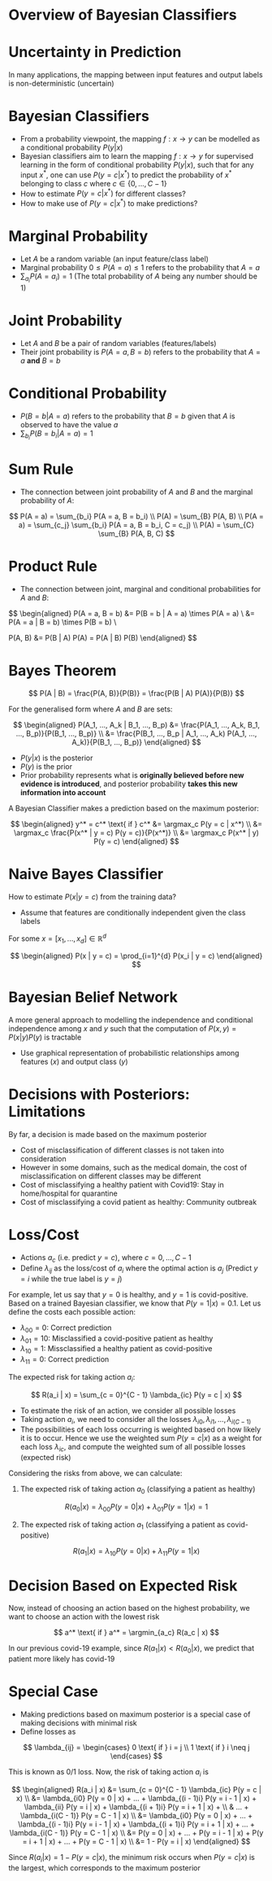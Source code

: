 # Overview of Bayesian Classifiers

# Uncertainty in Prediction

In many applications, the mapping between input features and output labels is non-deterministic (uncertain)

# Bayesian Classifiers

- From a probability viewpoint, the mapping $f: x \to y$ can be modelled as a conditional probability $P(y | x)$
- Bayesian classifiers aim to learn the mapping $f: x \to y$ for supervised learning in the form of conditional probability $P(y | x)$, such that for any input $x^*$, one can use $P(y = c | x^*)$ to predict the probability of $x^*$ belonging to class $c$ where $c \in \{0, ..., C-1\}$
- How to estimate $P(y = c | x^*)$ for different classes?
- How to make use of $P(y = c | x^*)$ to make predictions?

# Marginal Probability

- Let $A$ be a random variable (an input feature/class label)
- Marginal probability $0 \leq P(A = a) \leq 1$ refers to the probability that $A = a$
- $\sum_{a_i} P(A = a_i) = 1$ (The total probability of $A$ being any number should be 1)

# Joint Probability

- Let $A$ and $B$ be a pair of random variables (features/labels)
- Their joint probability is $P(A = a, B = b)$ refers to the probability that $A = a$ **and** $B = b$

# Conditional Probability

- $P(B = b | A = a)$ refers to the probability that $B = b$ given that $A$ is observed to have the value $a$
- $\sum_{b_i} P(B = b_i | A = a) = 1$

# Sum Rule

- The connection between joint probability of $A$ and $B$ and the marginal probability of $A$:

$$
P(A = a) = \sum_{b_i} P(A = a, B = b_i) \\
P(A) = \sum_{B} P(A, B) \\
P(A = a) = \sum_{c_j} \sum_{b_i} P(A = a, B = b_i, C = c_j) \\
P(A) = \sum_{C} \sum_{B} P(A, B, C)
$$

# Product Rule

- The connection between joint, marginal and conditional probabilities for $A$ and $B$:

$$
\begin{aligned}
P(A = a, B = b) &= P(B = b | A = a) \times P(A = a) \\
&= P(A = a | B = b) \times P(B = b) \\

P(A, B) &= P(B | A) P(A) = P(A | B) P(B)
\end{aligned}
$$

# Bayes Theorem

$$
P(A | B) = \frac{P(A, B)}{P(B)} = \frac{P(B | A) P(A)}{P(B)}
$$

For the generalised form where $A$ and $B$ are sets:

$$
\begin{aligned}
P(A_1, ..., A_k | B_1, ..., B_p) &= \frac{P(A_1, ..., A_k, B_1, ..., B_p)}{P(B_1, ..., B_p)} \\
&= \frac{P(B_1, ..., B_p | A_1, ..., A_k) P(A_1, ..., A_k)}{P(B_1, ..., B_p)}
\end{aligned}
$$

- $P(y | x)$ is the posterior
- $P(y)$ is the prior
- Prior probability represents what is **originally believed before new evidence is introduced**, and posterior probability **takes this new information into account**

A Bayesian Classifier makes a prediction based on the maximum posterior:

$$
\begin{aligned}
y^* = c^* \text{ if } c^* &= \argmax_c P(y = c | x^*) \\
&= \argmax_c \frac{P(x^* | y = c) P(y = c)}{P(x^*)} \\
&= \argmax_c P(x^* | y) P(y = c)
\end{aligned}
$$

# Naive Bayes Classifier

How to estimate $P(x | y = c)$ from the training data?

- Assume that features are conditionally independent given the class labels

For some $x = [x_1, ..., x_d] \in \mathbb{R}^d$

$$
\begin{aligned}
P(x | y = c) = \prod_{i=1}^{d} P(x_i | y = c)
\end{aligned}
$$

# Bayesian Belief Network

A more general approach to modelling the independence and conditional independence among $x$ and $y$ such that the computation of $P(x, y) = P(x | y) P(y)$ is tractable

- Use graphical representation of probabilistic relationships among features ($x$) and output class ($y$)

# Decisions with Posteriors: Limitations

By far, a decision is made based on the maximum posterior

- Cost of misclassification of different classes is not taken into consideration
- However in some domains, such as the medical domain, the cost of misclassification on different classes may be different
- Cost of misclassifying a healthy patient with Covid19: Stay in home/hospital for quarantine
- Cost of misclassifying a covid patient as healthy: Community outbreak

# Loss/Cost

- Actions $a_c$ (i.e. predict $y = c$), where $c = 0, ..., C - 1$
- Define $\lambda_{ij}$ as the loss/cost of $a_i$ where the optimal action is $a_j$ (Predict $y = i$ while the true label is $y = j$)

For example, let us say that $y = 0$ is healthy, and $y = 1$ is covid-positive. Based on a trained Bayesian classifier, we know that $P(y = 1 | x) = 0.1$. Let us define the costs each possible action:

- $\lambda_{00} = 0$: Correct prediction
- $\lambda_{01} = 10$: Misclassified a covid-positive patient as healthy
- $\lambda_{10} = 1$: Missclassified a healthy patient as covid-positive
- $\lambda_{11} = 0$: Correct prediction

The expected risk for taking action $a_i$:

$$
R(a_i  | x) = \sum_{c = 0}^{C - 1} \lambda_{ic} P(y = c | x)
$$

- To estimate the risk of an action, we consider all possible losses
- Taking action $a_i$, we need to consider all the losses $\lambda_{i0}, \lambda_{i1}, ..., \lambda_{i(C - 1)}$
- The possibilities of each loss occurring is weighted based on how likely it is to occur. Hence we use the weighted sum $P(y = c | x)$ as a weight for each loss $\lambda_{ic}$, and compute the weighted sum of all possible losses (expected risk)

Considering the risks from above, we can calculate:

1. The expected risk of taking action $a_0$ (classifying a patient as healthy)

$$
R(a_0 | x) = \lambda_{00} P(y = 0 | x) + \lambda_{01} P(y = 1 | x) = 1
$$

2. The expected risk of taking action $a_1$ (classifying a patient as covid-positive)

$$
R(a_1 | x) = \lambda_{10} P(y = 0 | x) + \lambda_{11} P(y = 1 | x)
$$

# Decision Based on Expected Risk

Now, instead of choosing an action based on the highest probability, we want to choose an action with the lowest risk

$$
a^* \text{ if } a^* = \argmin_{a_c} R(a_c | x)
$$

In our previous covid-19 example, since $R(a_1 | x) < R(a_0 | x)$, we predict that patient more likely has covid-19

# Special Case

- Making predictions based on maximum posterior is a special case of making decisions with minimal risk
- Define losses as

$$
\lambda_{ij} = \begin{cases}
0 \text{ if } i = j \\
1 \text{ if } i \neq j
\end{cases}
$$

This is known as 0/1 loss. Now, the risk of taking action $a_i$ is

$$
\begin{aligned}
R(a_i | x) &= \sum_{c = 0}^{C - 1} \lambda_{ic} P(y = c | x) \\
&= \lambda_{i0} P(y = 0 | x) + ... + \lambda_{(i - 1)i} P(y = i - 1 | x) + \lambda_{ii} P(y = i | x) + \lambda_{(i + 1)i} P(y = i + 1 | x) + \\ & ... + \lambda_{i(C - 1)} P(y = C - 1 | x) \\
&= \lambda_{i0} P(y = 0 | x) + ... + \lambda_{(i - 1)i} P(y = i - 1 | x) + \lambda_{(i + 1)i} P(y = i + 1 | x) + ... + \lambda_{i(C - 1)} P(y = C - 1 | x) \\
&= P(y = 0 | x) + ... + P(y = i - 1 | x) + P(y = i + 1 | x) + ... + P(y = C - 1 | x) \\
&= 1 - P(y = i | x)
\end{aligned}
$$

Since $R(a_i | x) = 1 - P(y = c | x)$, the minimum risk occurs when $P(y = c | x)$ is the largest, which corresponds to the maximum posterior
